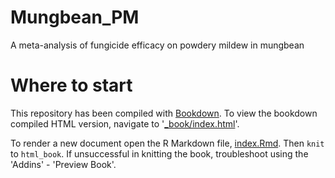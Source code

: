 # Mungbean_PM
A meta-analysis of fungicide efficacy on powdery mildew in mungbean

# Where to start
This repository has been compiled with [Bookdown](https://bookdown.org/yihui/bookdown/). To view the bookdown compiled HTML version, navigate to '[_book/index.html](_book/index.html)'.

To render a new document open the R Markdown file, [index.Rmd](index.Rmd). Then `knit` to `html_book`. If unsuccessful in knitting the book, troubleshoot using the 'Addins' - 'Preview Book'.
